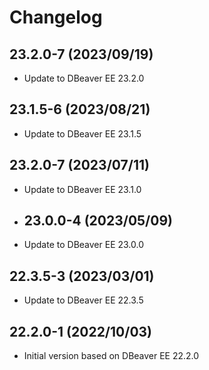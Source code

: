 # Changelog

## 23.2.0-7 (2023/09/19)

* Update to DBeaver EE 23.2.0

## 23.1.5-6 (2023/08/21)

* Update to DBeaver EE 23.1.5
 
## 23.2.0-7 (2023/07/11)

* Update to DBeaver EE 23.1.0

* ## 23.0.0-4 (2023/05/09)

* Update to DBeaver EE 23.0.0

## 22.3.5-3 (2023/03/01)

* Update to DBeaver EE 22.3.5

## 22.2.0-1 (2022/10/03)

* Initial version based on DBeaver EE 22.2.0
